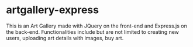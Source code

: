 # artgallery-express

This is an Art Gallery made with JQuery on the front-end and Express.js on the back-end. Functionalities include but are not limited to creating new users, uploading art details with images, buy art.


